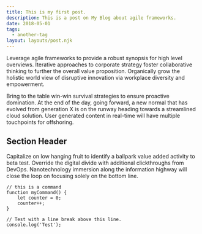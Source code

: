 ```yaml
---
title: This is my first post.
description: This is a post on My Blog about agile frameworks.
date: 2018-05-01
tags:
  - another-tag
layout: layouts/post.njk
---
```

Leverage agile frameworks to provide a robust synopsis for high level overviews.
Iterative approaches to corporate strategy foster collaborative thinking
to further the overall value proposition.
Organically grow the holistic world view of disruptive innovation
via workplace diversity and empowerment.

Bring to the table win-win survival strategies to ensure proactive domination.
At the end of the day,
going forward,
a new normal that has evolved from generation X is on the runway
heading towards a streamlined cloud solution.
User generated content in real-time will have multiple touchpoints for offshoring.

## Section Header

Capitalize on low hanging fruit
to identify a ballpark value added activity to beta test.
Override the digital divide with additional clickthroughs from DevOps.
Nanotechnology immersion along the information highway
will close the loop on focusing solely on the bottom line.

``` text/2-3
// this is a command
function myCommand() {
	let counter = 0;
	counter++;
}

// Test with a line break above this line.
console.log('Test');
```
